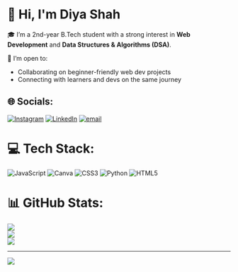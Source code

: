# 👋 Hi, I'm Diya Shah

🎓 I’m a 2nd-year B.Tech student with a strong interest in **Web Development** and **Data Structures & Algorithms (DSA)**.
 
🤝 I’m open to:
- Collaborating on beginner-friendly web dev projects
- Connecting with learners and devs on the same journey

## 🌐 Socials:
[![Instagram](https://img.shields.io/badge/Instagram-%23E4405F.svg?logo=Instagram&logoColor=white)](https://instagram.com/diya.shah__) [![LinkedIn](https://img.shields.io/badge/LinkedIn-%230077B5.svg?logo=linkedin&logoColor=white)](https://linkedin.com/in/diya-shah2005) [![email](https://img.shields.io/badge/Email-D14836?logo=gmail&logoColor=white)](mailto:diyaashah05@gmail.com) 

# 💻 Tech Stack:
![JavaScript](https://img.shields.io/badge/javascript-%23323330.svg?style=for-the-badge&logo=javascript&logoColor=%23F7DF1E) ![Canva](https://img.shields.io/badge/Canva-%2300C4CC.svg?style=for-the-badge&logo=Canva&logoColor=white) ![CSS3](https://img.shields.io/badge/css3-%231572B6.svg?style=for-the-badge&logo=css3&logoColor=white) ![Python](https://img.shields.io/badge/python-3670A0?style=for-the-badge&logo=python&logoColor=ffdd54) ![HTML5](https://img.shields.io/badge/html5-%23E34F26.svg?style=for-the-badge&logo=html5&logoColor=white)
# 📊 GitHub Stats:
![](https://github-readme-stats.vercel.app/api?username=diyashah5&theme=merko&hide_border=false&include_all_commits=false&count_private=false)<br/>
![](https://nirzak-streak-stats.vercel.app/?user=diyashah5&theme=merko&hide_border=false)<br/>
![](https://github-readme-stats.vercel.app/api/top-langs/?username=diyashah5&theme=merko&hide_border=false&include_all_commits=false&count_private=false&layout=compact)

---
[![](https://visitcount.itsvg.in/api?id=diyashah5&icon=7&color=11)](https://visitcount.itsvg.in)

<!-- Proudly created with GPRM ( https://gprm.itsvg.in ) -->
